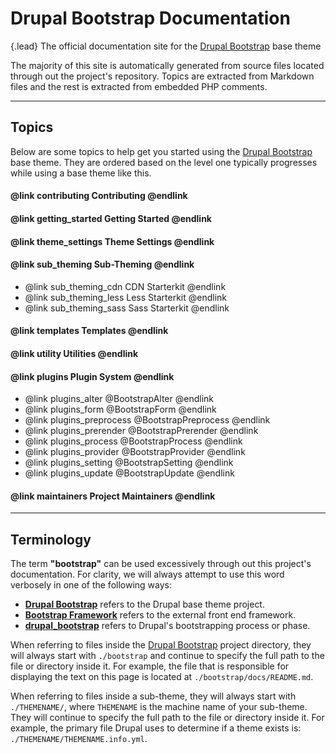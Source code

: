 <!-- @file Documentation landing page and topics for the https://drupal-bootstrap.org site. -->
<!-- @mainpage -->
# Drupal Bootstrap Documentation

{.lead} The official documentation site for the [Drupal Bootstrap] base theme

The majority of this site is automatically generated from source files
located through out the project's repository. Topics are extracted from Markdown
files and the rest is extracted from embedded PHP comments.

---

## Topics

Below are some topics to help get you started using the [Drupal Bootstrap] base
theme. They are ordered based on the level one typically progresses while using
a base theme like this.

#### @link contributing Contributing @endlink

#### @link getting_started Getting Started @endlink

#### @link theme_settings Theme Settings @endlink

#### @link sub_theming Sub-Theming @endlink
- @link sub_theming_cdn CDN Starterkit @endlink
- @link sub_theming_less Less Starterkit @endlink
- @link sub_theming_sass Sass Starterkit @endlink

#### @link templates Templates @endlink

#### @link utility Utilities @endlink

#### @link plugins Plugin System @endlink
- @link plugins_alter @BootstrapAlter @endlink
- @link plugins_form @BootstrapForm @endlink
- @link plugins_preprocess @BootstrapPreprocess @endlink
- @link plugins_prerender @BootstrapPrerender @endlink
- @link plugins_process @BootstrapProcess @endlink
- @link plugins_provider @BootstrapProvider @endlink
- @link plugins_setting @BootstrapSetting @endlink
- @link plugins_update @BootstrapUpdate @endlink

#### @link maintainers Project Maintainers @endlink

---

## Terminology

The term **"bootstrap"** can be used excessively through out this project's
documentation. For clarity, we will always attempt to use this word verbosely
in one of the following ways:

- **[Drupal Bootstrap]** refers to the Drupal base theme project.
- **[Bootstrap Framework](https://getbootstrap.com/docs/3.4/)** refers to the external
  front end framework.
- **[drupal_bootstrap](https://api.drupal.org/apis/drupal_bootstrap)** refers
  to Drupal's bootstrapping process or phase.
  
When referring to files inside the [Drupal Bootstrap] project directory, they
will always start with `./bootstrap` and continue to specify the full path to
the file or directory inside it. For example, the file that is responsible for
displaying the text on this page is located at `./bootstrap/docs/README.md`.

When referring to files inside a sub-theme, they will always start with
`./THEMENAME/`, where `THEMENAME` is the machine name of your sub-theme. They
will continue to specify the full path to the file or directory inside it. For
example, the primary file Drupal uses to determine if a theme
exists is: `./THEMENAME/THEMENAME.info.yml`.

[Drupal Bootstrap]: https://www.drupal.org/project/bootstrap
